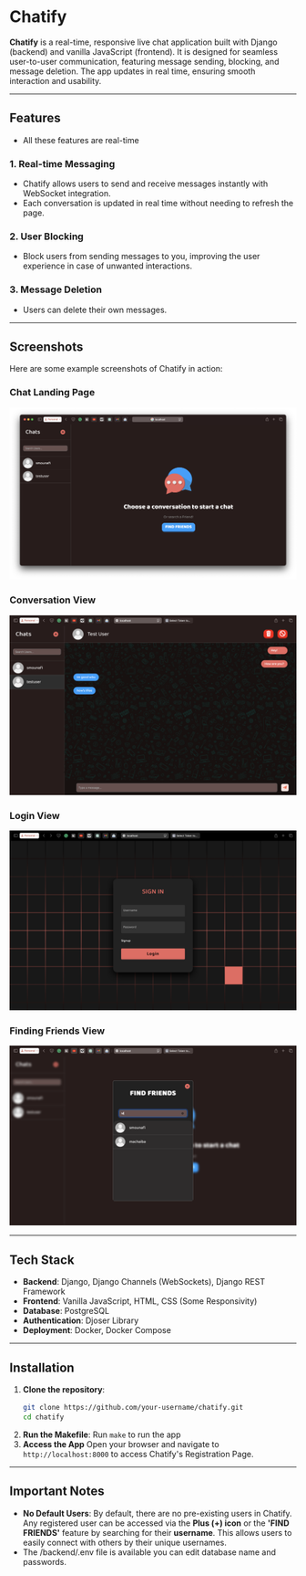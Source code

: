 # Chatify

**Chatify** is a real-time, responsive live chat application built with Django (backend) and vanilla JavaScript (frontend). It is designed for seamless user-to-user communication, featuring message sending, blocking, and message deletion. The app updates in real time, ensuring smooth interaction and usability.

---

## Features

- All these features are real-time

### 1. **Real-time Messaging**
   - Chatify allows users to send and receive messages instantly with WebSocket integration.
   - Each conversation is updated in real time without needing to refresh the page.

### 2. **User Blocking**
   - Block users from sending messages to you, improving the user experience in case of unwanted interactions.

### 3. **Message Deletion**
   - Users can delete their own messages.

---

## Screenshots

Here are some example screenshots of Chatify in action:

### Chat Landing Page
![Chat Landing](readme_imgs/chat-overview.png)

### Conversation View
![Conversation View](readme_imgs/conversation-view.png)

### Login View
![User Profile](readme_imgs/login-page.png)

### Finding Friends View
![User Profile](readme_imgs/find-friends-view.png)

---

## Tech Stack

- **Backend**: Django, Django Channels (WebSockets), Django REST Framework
- **Frontend**: Vanilla JavaScript, HTML, CSS (Some Responsivity)
- **Database**: PostgreSQL
- **Authentication**: Djoser Library
- **Deployment**: Docker, Docker Compose

---

## Installation

1. **Clone the repository**:
   ```bash
   git clone https://github.com/your-username/chatify.git
   cd chatify
   ```
2. **Run the Makefile**:
   Run ```make``` to run the app
3. **Access the App**
   Open your browser and navigate to ```http://localhost:8000``` to access Chatify's Registration Page.

---

## Important Notes

- **No Default Users**: By default, there are no pre-existing users in Chatify. Any registered user can be accessed via the **Plus (+) icon** or the **'FIND FRIENDS'** feature by searching for their **username**. This allows users to easily connect with others by their unique usernames.
- The /backend/.env file is available you can edit database name and passwords.
